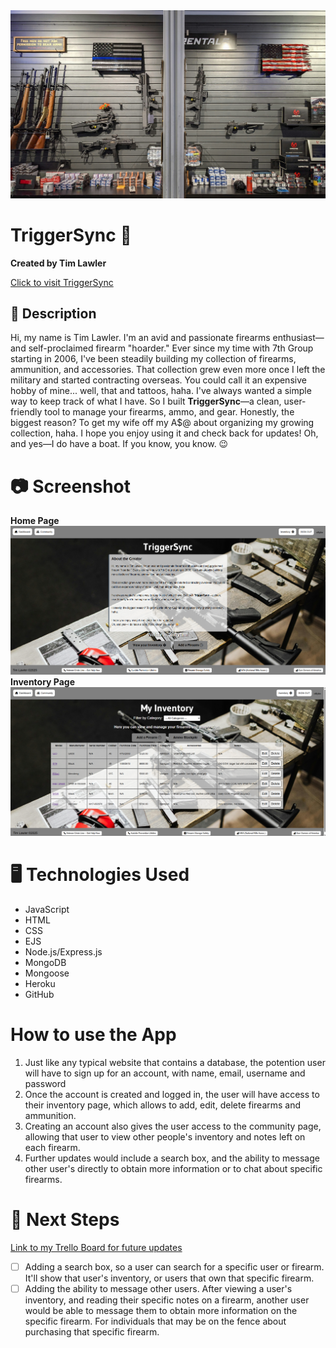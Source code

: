 <div align="center" id="banner">
    <img src="public/images/banner.jpg">
</div>

# TriggerSync 🎯
**Created by Tim Lawler**

[Click to visit TriggerSync](https://triggersync-d680b3b9f365.herokuapp.com/)

## 📘 Description
 Hi, my name is Tim Lawler. I'm an avid and passionate firearms enthusiast—and self-proclaimed firearm "hoarder." Ever since my time with 7th Group starting in 2006, I've been steadily building my collection of firearms, ammunition, and accessories.  That collection grew even more once I left the military and started contracting overseas. You could call it an expensive hobby of mine... well, that and tattoos, haha.  I've always wanted a simple way to keep track of what I have. So I built <strong>TriggerSync</strong>—a clean, user-friendly tool to manage your firearms, ammo, and gear.  Honestly, the biggest reason? To get my wife off my A$@ about organizing my growing collection, haha.  I hope you enjoy using it and check back for updates! Oh, and yes—I do have a boat. If you know, you know. 😉

 # 📷 Screenshot

 **Home Page** <img src="public/images/home.png" alt="screenshot">
 **Inventory Page** <img src="public/images/inventory.png" alt="screenshot">

 # 🖥️ Technologies Used

 - JavaScript
 - HTML
 - CSS
 - EJS
 - Node.js/Express.js
 - MongoDB
 - Mongoose
 - Heroku
 - GitHub

# How to use the App
1. Just like any typical website that contains a database, the potention user will have to sign up for an account, with name, email, username and password
2. Once the account is created and logged in, the user will have access to their inventory page, which allows to add, edit, delete firearms and ammunition.
3. Creating an account also gives the user access to the community page, allowing that user to view other people's inventory and notes left on each firearm.
4. Further updates would include a search box, and the ability to message other user's directly to obtain more information or to chat about specific firearms.

 # 🚀 Next Steps
[Link to my Trello Board for future updates](https://trello.com/b/khXfJOLp)
 - [   ] Adding a search box, so a user can search for a specific user or firearm.  It'll show that user's inventory, or users that own that specific firearm.
 - [   ] Adding the ability to message other users.  After viewing a user's inventory, and reading their specific notes on a firearm, another user would be able to message them to obtain more information on the specific firearm.  For individuals that may be on the fence about purchasing that specific firearm.
